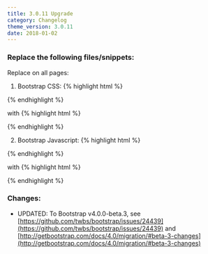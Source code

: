 ```yaml
---
title: 3.0.11 Upgrade
category: Changelog
theme_version: 3.0.11
date: 2018-01-02
---
```


### Replace the following files/snippets:

Replace on all pages:

1. Bootstrap CSS:
{% highlight html %}
<!-- Bootstrap v4.0.0-beta.2 CSS via CDN -->
<link rel="stylesheet" href="https://maxcdn.bootstrapcdn.com/bootstrap/4.0.0-beta.2/css/bootstrap.min.css">
{% endhighlight %}

with 
{% highlight html %}
<!-- Bootstrap v4.0.0-beta.3 CSS via CDN -->
<link rel="stylesheet" href="https://maxcdn.bootstrapcdn.com/bootstrap/4.0.0-beta.3/css/bootstrap.min.css">
{% endhighlight %}


2. Bootstrap Javascript:
{% highlight html %}
<!-- Bootstrap v4.0.0-beta.2 JS via CDN -->
<script src="https://maxcdn.bootstrapcdn.com/bootstrap/4.0.0-beta.2/js/bootstrap.min.js"></script>
{% endhighlight %}
  
with 
{% highlight html %}
<!-- Bootstrap v4.0.0-beta.3 JS via CDN -->
<script src="https://maxcdn.bootstrapcdn.com/bootstrap/4.0.0-beta.3/js/bootstrap.min.js"></script>
{% endhighlight %}
  
### Changes:

- UPDATED: To Bootstrap v4.0.0-beta.3, see [https://github.com/twbs/bootstrap/issues/24439](https://github.com/twbs/bootstrap/issues/24439) and [http://getbootstrap.com/docs/4.0/migration/#beta-3-changes](http://getbootstrap.com/docs/4.0/migration/#beta-3-changes)

